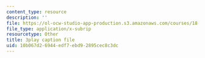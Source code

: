 ```yaml
---
content_type: resource
description: ''
file: https://ol-ocw-studio-app-production.s3.amazonaws.com/courses/18-06sc-linear-algebra-fall-2011/10b067d26944edf7ebd92895cec8c3dc_h0m2tsmSPTI.srt
file_type: application/x-subrip
resourcetype: Other
title: 3play caption file
uid: 10b067d2-6944-edf7-ebd9-2895cec8c3dc
---
```

